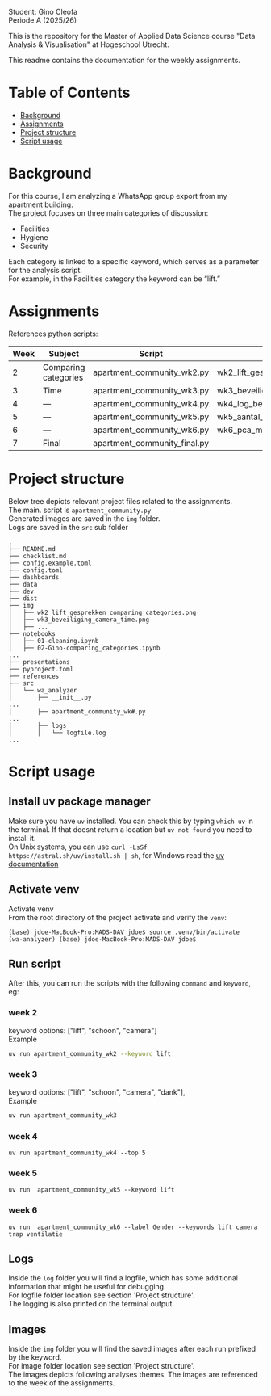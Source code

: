 Student: Gino Cleofa<br>
Periode A (2025/26)<br>

This is the repository for the Master of Applied Data Science course "Data Analysis & Visualisation" at Hogeschool Utrecht.<br>

This readme contains the documentation for the weekly assignments. 

# Table of Contents
- [Background](#background)
- [Assignments](#assignments)
- [Project structure](#project-structure)
- [Script usage](#script-usage)



# Background
For this course, I am analyzing a WhatsApp group export from my apartment building.<br>
The project focuses on three main categories of discussion:
- Facilities
- Hygiene
- Security

Each category is linked to a specific keyword, which serves as a parameter for the analysis script.<br>
For example, in the Facilities category the keyword can be “lift.”


# Assignments

References python scripts:

| Week | Subject       | Script                        | Image |
|------|--------------------|-------------------------------|-------|
| 2    | Comparing categories| apartment_community_wk2.py    |   wk2_lift_gesprekken_comparing_categories.png    |
| 3    | Time               | apartment_community_wk3.py    |   wk3_beveiliging_camera_time.png    |
| 4    | —                  | apartment_community_wk4.py    |    wk4_log_berichtlengtes_distributions.png   |
| 5    | —                  | apartment_community_wk5.py    |     wk5_aantal_berichten_per_etage_relationship.png  |
| 6    | —                  | apartment_community_wk6.py    |      wk6_pca_modelling_gender_highlighted.png |
| 7    | Final              | apartment_community_final.py  |       |


# Project structure
Below tree depicts relevant project files related to the assignments.<br>
The main. script is `apartment_community.py`<br>
Generated images are saved in the `img` folder.<br>
Logs are saved in the `src` sub folder

```
.
├── README.md
├── checklist.md
├── config.example.toml
├── config.toml
├── dashboards
├── data
├── dev
├── dist
├── img
│   ├── wk2_lift_gesprekken_comparing_categories.png
│   ├── wk3_beveiliging_camera_time.png
│   ├── ...
├── notebooks
│   ├── 01-cleaning.ipynb
│   ├── 02-Gino-comparing_categories.ipynb
...
├── presentations
├── pyproject.toml
├── references
├── src
│   └── wa_analyzer
│       ├── __init__.py
...
│       ├── apartment_community_wk#.py
...
│       ├── logs
│       │   └── logfile.log
...

```

# Script usage
## Install uv package manager
Make sure you have `uv` installed. You can check this by typing `which uv` in the terminal. If that doesnt return a location but `uv not found` you need to install it.<br>
On Unix systems, you can use `curl -LsSf https://astral.sh/uv/install.sh | sh`, for Windows read the [uv documentation](https://docs.astral.sh/uv/getting-started/installation/)


## Activate venv
Activate venv<br>
From the root directory of the project activate and verify the `venv`:<br>

```
(base) jdoe-MacBook-Pro:MADS-DAV jdoe$ source .venv/bin/activate
(wa-analyzer) (base) jdoe-MacBook-Pro:MADS-DAV jdoe$
```
## Run script
After this, you can run the scripts with the following `command` and `keyword`, eg:

### week 2
keyword options: ["lift", "schoon", "camera"]<br>
Example
```bash
uv run apartment_community_wk2 --keyword lift
```

### week 3
keyword options: ["lift", "schoon", "camera", "dank"],<br>
Example
```bash
uv run apartment_community_wk3
```

### week 4
```
uv run apartment_community_wk4 --top 5
```

### week 5
```
uv run  apartment_community_wk5 --keyword lift
```

### week 6
```
uv run  apartment_community_wk6 --label Gender --keywords lift camera trap ventilatie
```

## Logs
Inside the `log` folder you will find a logfile, which has some additional information that might be useful for debugging.<br>
For logfile folder location see section 'Project structure'. <br>
The logging is also printed on the terminal output.

## Images
Inside the `img` folder you will find the saved images after each run prefixed by the keyword.<br>
For image folder location see section 'Project structure'. <br>
The images depicts following analyses themes. The images are referenced to the week of the assignments.







